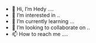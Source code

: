 - 👋 Hi, I’m Hedy ....
- 👀 I’m interested in ..
- 🌱 I’m currently learning ...
- 💞️ I’m looking to collaborate on ..
- 📫 How to reach me ....

<!---
hedy992/hedy992 is a ✨ special ✨ repository because its `README.md` (this file) appears on your GitHub profile.
You can click the Preview link to take a look at your changes.
--->
